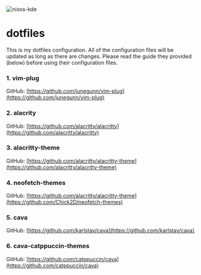 ![nixos-kde](nixos-kde.png)
# dotfiles

This is my dotfiles configuration. All of the configuration files will be updated as long as there are changes. Please read the guide they provided (below) before using their configuration files.

### 1. vim-plug

GitHub: [https://github.com/junegunn/vim-plug](https://github.com/junegunn/vim-plug)

### 2. alacrity

GitHub: [https://github.com/alacritty/alacritty](https://github.com/alacritty/alacritty)

### 3. alacritty-theme

GitHub: [https://github.com/alacritty/alacritty-theme](https://github.com/alacritty/alacritty-theme)

### 4. neofetch-themes

GitHub: [https://github.com/alacritty/alacritty-theme](https://github.com/Chick2D/neofetch-themes)

### 5. cava

GitHub: [https://github.com/karlstav/cava](https://github.com/karlstav/cava)

### 6. cava-catppuccin-themes

GitHub: [https://github.com/catppuccin/cava](https://github.com/catppuccin/cava)
